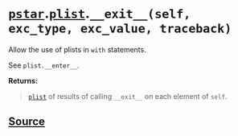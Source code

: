 # [`pstar`](./pstar.md).[`plist`](./pstar_plist.md).`__exit__(self, exc_type, exc_value, traceback)`

Allow the use of plists in `with` statements.

See `plist.__enter__`.

**Returns:**

>    [`plist`](./pstar_plist.md) of results of calling `__exit__` on each element of `self`.



## [Source](../pstar/pstar.py#L3094-L3103)